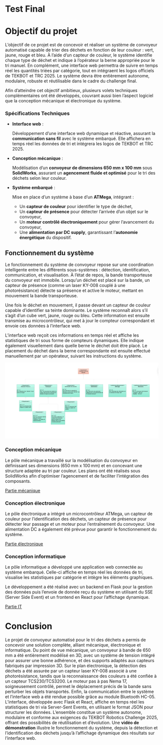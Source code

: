 # Test Final

# **Objectif du projet**

L’objectif de ce projet est de concevoir et réaliser un système de convoyeur automatisé capable de trier des déchets en fonction de leur couleur : vert, jaune, rouge et bleu. À l’aide d’un capteur de couleur, le système identifie chaque type de déchet et indique à l’opérateur la berne appropriée pour le tri manuel. En complément, une interface web permettra de suivre en temps réel les quantités triées par catégorie, tout en intégraent les logos officiels de TEKBOT et TRC 2025. Le système devra être entièrement autonome, modulaire, robuste et réutilisable dans le cadre du challenge final.

Afin d’atteindre cet objectif ambitieux, plusieurs volets techniques complémentaires ont été développés, couvrant aussi bien l’aspect logiciel que la conception mécanique et électronique du système.

### Spécifications Techniques

- **Interface web** :
    
    Développement d’une interface web dynamique et réactive, assurant la **communication sans fil** avec le système embarqué. Elle affichera en temps réel les données de tri et intégrera les logos de TEKBOT et TRC 2025.
    
- **Conception mécanique** :
    
    Modélisation d’un **convoyeur de dimensions 650 mm x 100 mm** sous **SolidWorks**, assurant un **agencement fluide et optimisé** pour le tri des déchets selon leur couleur.
    
- **Système embarqué** :
    
    Mise en place d’un système à base d’un **ATMega**, intégrant :
    
    - Un **capteur de couleur** pour identifier le type de déchet,
    - Un **capteur de présence** pour détecter l’arrivée d’un objet sur le convoyeur,
    - Un **moteur contrôlé électroniquement** pour gérer l’avancement du convoyeur,
    - Une **alimentation par DC supply**, garantissant l’**autonomie énergétique** du dispositif.

## Fonctionnement du système

Le fonctionnement du système de convoyeur repose sur une coordination intelligente entre les différents sous-systèmes : détection, identification, communication, et visualisation. À l’état de repos, la bande transporteuse du convoyeur est immobile. Lorsqu’un déchet est placé sur la bande, un capteur de présence (comme un laser KY-008 couplé à une photorésistance) détecte sa présence et active le moteur, mettant en mouvement la bande transporteuse.

Une fois le déchet en mouvement, il passe devant un capteur de couleur capable d’identifier sa teinte dominante. Le système reconnaît alors s’il s’agit d’un cube vert, jaune, rouge ou bleu. Cette information est ensuite transmise au microcontrôleur, qui met à jour le compteur correspondant et envoie ces données à l’interface web.

L’interface web reçoit ces informations en temps réel et affiche les statistiques de tri sous forme de compteurs dynamiques. Elle indique également visuellement dans quelle berne le déchet doit être placé. Le placement du déchet dans la berne correspondante est ensuite effectué manuellement par un opérateur, suivant les instructions du système.

![Requirement Diagram.png](./it/assets/Requirement_Diagram.png)

### **Conception mécanique**

Le pôle mécanique a travaillé sur la modélisation du convoyeur en définissant ses dimensions (650 mm x 100 mm) et en concevant une structure adaptée au tri par couleur. Les plans ont été réalisés sous SolidWorks afin d’optimiser l’agencement et de faciliter l’intégration des composants.

[Partie mécanique](https://www.notion.so/Partie-m-canique-23b99db3c75680fd9968ef63c119edf3?pvs=21)

### **Conception électronique**

Le pôle électronique a intégré un microcontrôleur ATMega, un capteur de couleur pour l’identification des déchets, un capteur de présence pour détecter leur passage et un moteur pour l’entraînement du convoyeur. Une alimentation DC a également été prévue pour garantir le fonctionnement du système.

[Partie électronique ](https://www.notion.so/Partie-lectronique-23999db3c75680d1947bd753e1f1b2ba?pvs=21)

### **Conception informatique**

Le pôle informatique a développé une application web connectée au système embarqué. Celle-ci affiche en temps réel les données de tri, visualise les statistiques par catégorie et intègre les éléments graphiques.

Le développement a été réalisé avec un backend en Flask pour la gestion des données puis l’envoie de donnée reçu du système en utilisant du SSE (Server Side Event) et un frontend en React pour l’affichage dynamique.

[Partie IT](./it/it-part.md)

# Conclusion

Le projet de convoyeur automatisé pour le tri des déchets a permis de concevoir une solution complète, alliant mécanique, électronique et informatique. Du point de vue mécanique, un convoyeur à bande de 650 mm a été entièrement modélisé en 3D, avec un système de tension intégré pour assurer une bonne adhérence, et des supports adaptés aux capteurs fabriqués par impression 3D. Sur le plan électronique, la détection des déchets a été assurée par un capteur laser KY-008 associé à une photorésistance, tandis que la reconnaissance des couleurs a été confiée à un capteur TCS230/TCS3200. Le moteur pas à pas Nema 17, soigneusement contrôlé, permet le déplacement précis de la bande sans perturber les objets transportés. Enfin, la communication entre le système et l’interface web a été rendue possible grâce au module Bluetooth HC-05. L’interface, développée avec Flask et React, affiche en temps réel les statistiques de tri via Server-Sent Events, en utilisant le format JSON pour structurer les données. L’ensemble constitue un système autonome, modulaire et conforme aux exigences du TEKBOT Robotics Challenge 2025, offrant des possibilités de réutilisation et d’évolution. Une **vidéo de démonstration** illustre le fonctionnement du système, depuis la détection et l’identification des déchets jusqu’à l’affichage dynamique des résultats sur l’interface web.